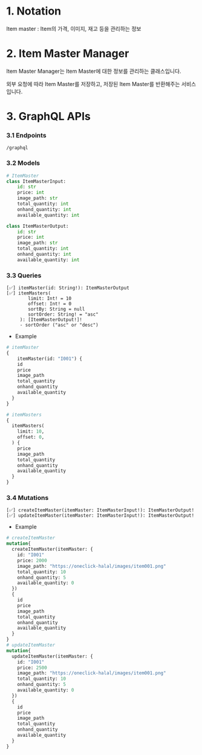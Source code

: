 # 1. Notation

Item master : Item의 가격, 이미지, 재고 등을 관리하는 정보

# 2. Item Master Manager

Item Master Manager는 Item Master에 대한 정보를 관리하는 클래스입니다.

외부 요청에 따라 Item Master를 저장하고, 저장된 Item Master를 반환해주는 서비스입니다.

# 3. GraphQL APIs

### 3.1 Endpoints

```
/graphql
```

### 3.2 Models

```python
# ItemMaster
class ItemMasterInput:
    id: str
    price: int
    image_path: str
    total_quantity: int
    onhand_quantity: int
    available_quantity: int

class ItemMasterOutput:
    id: str
    price: int
    image_path: str
    total_quantity: int
    onhand_quantity: int
    available_quantity: int
```

### 3.3 Queries

```
[✅] itemMaster(id: String!): ItemMasterOutput
[✅] itemMasters(
        limit: Int! = 10
        offset: Int! = 0
        sortBy: String = null
        sortOrder: String! = "asc"
     ): [ItemMasterOutput!]!
     - sortOrder ("asc" or "desc")
```

- Example

```graphql
# itemMaster
{
	itemMaster(id: "I001") {
    id
    price
    image_path
    total_quantity
    onhand_quantity
    available_quantity
  }
}

# itemMasters
{
  itemMasters(
    limit: 10, 
    offset: 0,
  ) {
    price
    image_path
    total_quantity
    onhand_quantity
    available_quantity
  }
}

```



### 3.4 Mutations

```
[✅] createItemMaster(itemMaster: ItemMasterInput!): ItemMasterOutput!
[✅] updateItemMaster(itemMaster: ItemMasterInput!): ItemMasterOutput!
```

- Example

```graphql
# createItemMaster
mutation{
  createItemMaster(itemMaster: {
    id: "I001"
    price: 2000
    image_path: "https://oneclick-halal/images/item001.png"
    total_quantity: 10
    onhand_quantity: 5
    available_quantity: 0
  })
  {
    id
    price
    image_path
    total_quantity
    onhand_quantity
    available_quantity
  }
}
# updateItemMaster
mutation{
  updateItemMaster(itemMaster: {
    id: "I001"
    price: 2500
    image_path: "https://oneclick-halal/images/item001.png" 
    total_quantity: 10
    onhand_quantity: 5
    available_quantity: 0
  })
  {
    id
    price
    image_path
    total_quantity
    onhand_quantity
    available_quantity
  }
}
```
